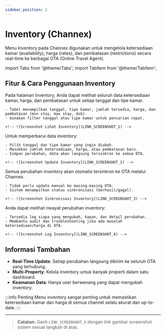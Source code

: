 ```yaml
---
sidebar_position: 2
---
```


# Inventory (Channex)

Menu Inventory pada Channex digunakan untuk mengelola ketersediaan kamar (availability), harga (rates), dan pembatasan (restrictions) secara real-time ke berbagai OTA (Online Travel Agent).

<!-- ![Inventory Page](../../../static/img/cm/inventory-page.png) -->

import Tabs from '@theme/Tabs';
import TabItem from '@theme/TabItem';

## Fitur & Cara Penggunaan Inventory

<Tabs className="unique-tabs">
  <TabItem value="list" label="Lihat Inventory" default>
    Pada halaman Inventory, Anda dapat melihat seluruh data ketersediaan kamar, harga, dan pembatasan untuk setiap tanggal dan tipe kamar.
    
    - Tabel menampilkan tanggal, tipe kamar, jumlah tersedia, harga, dan pembatasan (min stay, max stay, dsb).
    - Gunakan filter tanggal atau tipe kamar untuk pencarian cepat.
    
    <!-- ![Screenshot Lihat Inventory](LINK_SCREENSHOT_1) -->
  </TabItem>
  <TabItem value="update" label="Update Inventory">
    Untuk memperbarui data inventory:
    
    - Pilih tanggal dan tipe kamar yang ingin diubah.
    - Masukkan jumlah ketersediaan, harga, atau pembatasan baru.
    - Simpan perubahan, data akan langsung tersinkron ke semua OTA.
    
    <!-- ![Screenshot Update Inventory](LINK_SCREENSHOT_2) -->
  </TabItem>
  <TabItem value="sync" label="Sinkronisasi">
    Semua perubahan inventory akan otomatis tersinkron ke OTA melalui Channex.
    
    - Tidak perlu update manual ke masing-masing OTA.
    - Sistem menampilkan status sinkronisasi (berhasil/gagal).
    
    <!-- ![Screenshot Sinkronisasi Inventory](LINK_SCREENSHOT_3) -->
  </TabItem>
  <TabItem value="log" label="Log Perubahan">
    Anda dapat melihat riwayat perubahan inventory:
    
    - Tersedia log siapa yang mengubah, kapan, dan detail perubahan.
    - Membantu audit dan troubleshooting jika ada masalah ketersediaan/harga di OTA.
    
    <!-- ![Screenshot Log Inventory](LINK_SCREENSHOT_4) -->
  </TabItem>
</Tabs>

## Informasi Tambahan

- **Real-Time Update**: Setiap perubahan langsung dikirim ke seluruh OTA yang terhubung.
- **Multi-Property**: Kelola inventory untuk banyak properti dalam satu dashboard.
- **Keamanan Data**: Hanya user berwenang yang dapat mengubah inventory.

:::info Penting
Menu inventory sangat penting untuk memastikan ketersediaan kamar dan harga di semua channel selalu akurat dan up-to-date.
:::

---

> **Catatan:**
> Ganti `LINK_SCREENSHOT_X` dengan link gambar screenshot sistem sesuai langkah di atas.
